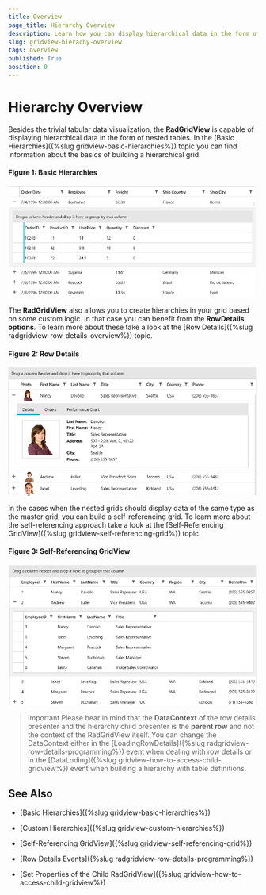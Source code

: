 ```yaml
---
title: Overview
page_title: Hierarchy Overview
description: Learn how you can display hierarchical data in the form of nested tables when working with RadGridView - Telerik's {{ site.framework_name }} DataGrid. 
slug: gridview-hierachy-overview
tags: overview
published: True
position: 0
---
```


# Hierarchy Overview

Besides the trivial tabular data visualization, the __RadGridView__ is capable of displaying hierarchical data in the form of nested tables. In the [Basic Hierarchies]({%slug gridview-basic-hierarchies%}) topic you can find information about the basics of building a hierarchical grid.

#### __Figure 1: Basic Hierarchies__
![GridView Basic Hierarchies](images/gridview-basic-hierarchies.PNG)

The __RadGridView__ also allows you to create hierarchies in your grid based on some custom logic. 
In that case you can benefit from the __RowDetails options__. To learn more about these take a look at the [Row Details]({%slug radgridview-row-details-overview%}) topic.

#### __Figure 2: Row Details__
![GridView Row Details](images/gridview-row-details.PNG)

In the cases when the nested grids should display data of the same type as the master grid, you can build a self-referencing grid. To learn more about the self-referencing approach take a look at the [Self-Referencing GridView]({%slug gridview-self-referencing-grid%}) topic.

#### __Figure 3: Self-Referencing GridView__
![GridView Self-Referencing](images/gridview-self-referencing.PNG)


>important Please bear in mind that the **DataContext** of the row details presenter and the hierarchy child presenter is the **parent row** and not the context of the RadGridView itself. You can change the DataContext either in the [LoadingRowDetails]({%slug radgridview-row-details-programming%}) event when dealing with row details or in the [DataLoding]({%slug gridview-how-to-access-child-gridview%}) event when building a hierarchy with table definitions.

## See Also

 * [Basic Hierarchies]({%slug gridview-basic-hierarchies%})

 * [Custom Hierarchies]({%slug gridview-custom-hierarchies%})

 * [Self-Referencing GridView]({%slug gridview-self-referencing-grid%})

 * [Row Details Events]({%slug radgridview-row-details-programming%})

 * [Set Properties of the Child RadGridView]({%slug gridview-how-to-access-child-gridview%})
